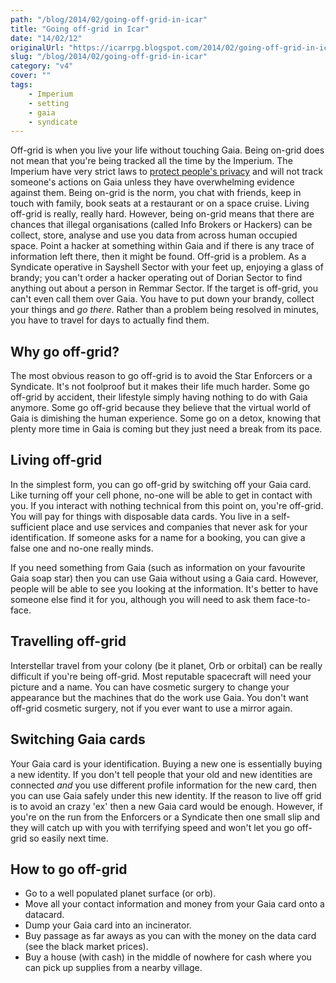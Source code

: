 ```yaml
---
path: "/blog/2014/02/going-off-grid-in-icar"
title: "Going off-grid in Icar"
date: "14/02/12"
originalUrl: "https://icarrpg.blogspot.com/2014/02/going-off-grid-in-icar.html"
slug: "/blog/2014/02/going-off-grid-in-icar"
category: "v4"
cover: ""
tags:
    - Imperium
    - setting
    - gaia
    - syndicate
---
```

Off-grid is when you live your life without touching Gaia. Being on-grid does not mean that you're being tracked all the time by the Imperium. The Imperium have very strict laws to [protect people's privacy](../2013-11-12-information-privacy-and-law-in-icar) and will not track someone's actions on Gaia unless they have overwhelming evidence against them. Being on-grid is the norm, you chat with friends, keep in touch with family, book seats at a restaurant or on a space cruise. Living off-grid is really, really hard.  However, being on-grid means that there are chances that illegal organisations (called Info Brokers or Hackers) can be collect, store, analyse and use you data from across human occupied space. Point a hacker at something within Gaia and if there is any trace of information left there, then it might be found.  Off-grid is a problem. As a Syndicate operative in Sayshell Sector with your feet up, enjoying a glass of brandy; you can't order a hacker operating out of Dorian Sector to find anything out about a person in Remmar Sector. If the target is off-grid, you can't even call them over Gaia. You have to put down your brandy, collect your things and *go there*. Rather than a problem being resolved in minutes, you have to travel for days to actually find them.  

## Why go off-grid?

The most obvious reason to go off-grid is to avoid the Star Enforcers or a Syndicate. It's not foolproof but it makes their life much harder. Some go off-grid by accident, their lifestyle simply having nothing to do with Gaia anymore. Some go off-grid because they believe that the virtual world of Gaia is dimishing the human experience. Some go on a detox, knowing that plenty more time in Gaia is coming but they just need a break from its pace.  

## Living off-grid

In the simplest form, you can go off-grid by switching off your Gaia card. Like turning off your cell phone, no-one will be able to get in contact with you. If you interact with nothing technical from this point on, you're off-grid. You will pay for things with disposable data cards. You live in a self-sufficient place and use services and companies that never ask for your identification. If someone asks for a name for a booking, you can give a false one and no-one really minds.  

If you need something from Gaia (such as information on your favourite Gaia soap star) then you can use Gaia without using a Gaia card. However, people will be able to see you looking at the information. It's better to have someone else find it for you, although you will need to ask them face-to-face.  

## Travelling off-grid

Interstellar travel from your colony (be it planet, Orb or orbital) can be really difficult if you're being off-grid. Most reputable spacecraft will need your picture and a name. You can have cosmetic surgery to change your appearance but the machines that do the work use Gaia. You don't want off-grid cosmetic surgery, not if you ever want to use a mirror again.  

## Switching Gaia cards

Your Gaia card is your identification. Buying a new one is essentially buying a new identity. If you don't tell people that your old and new identities are connected *and* you use different profile information for the new card, then you can use Gaia safely under this new identity. If the reason to live off grid is to avoid an crazy 'ex' then a new Gaia card would be enough. However, if you're on the run from the Enforcers or a Syndicate then one small slip and they will catch up with you with terrifying speed and won't let you go off-grid so easily next time.  

## How to go off-grid

*   Go to a well populated planet surface (or orb). 
*   Move all your contact information and money from your Gaia card onto a datacard. 
*   Dump your Gaia card into an incinerator. 
*   Buy passage as far aways as you can with the money on the data card (see the black market prices).
*   Buy a house (with cash) in the middle of nowhere for cash where you can pick up supplies from a nearby village.